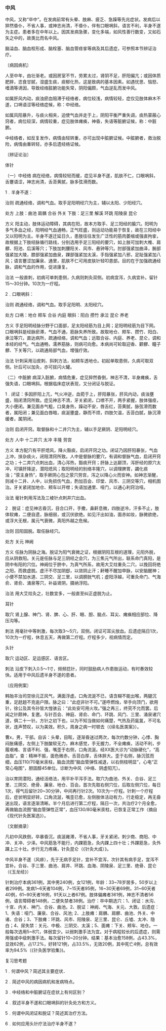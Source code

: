 ### 中风

中风，又称“卒中”。在发病前常有头晕、肢麻、疲乏、急躁等先兆症状。发病后以猝然昏仆，不省人事，或神志尚清，不昏仆，伴有口眼㖞斜，语言不利，半身不遂为主症。患者多在中年以上。因其发病急骤，变化多端，如风性善行数变，又如石矢之中的，故类比而名中风。

脑溢血、脑血栓形成、脑栓塞、脑血管痉挛等病及其后遗症，可参照本节辨证治疗。

〔病因病机〕

人至中年，由壮渐老。或因房室不节，劳累太过，肾阴不足，肝阳偏亢；或因体质肥胖，恣食甘腻，湿盛生痰，痰郁化热，这是致病的基本因素。如遇忧思、恼怒、嗜酒等诱因，导致经络脏腑功能失常，阴阳偏颇，气血逆乱而发中风。

如属肝风内动，痰浊瘀血阻滞于经络者，病位较浅，病情较轻，症仅见肢体麻木不遂，口㖞语涩等经络症候，称：中经络。

如属风阳暴升，与痰火相夹，迫使气血并走于上，阴阳平衡严重失调，痰热蒙蔽心窍者，病位较深，病情较重，症见肢体瘫痪，神昏，失语等脏腑证候，称：中脏腑。

中经络者，如反复发作，病情由轻转重，亦可出现中脏腑证候。中脏腑者，救治脱险，病情由重转轻，亦多后遗经络证候。

〔辨证论治〕

体针

（一）中经络  病在经络，病情较轻而缓，症见半身不遂，肌肤不仁，口眼㖞斜，舌蹇语涩，神志尚清，舌苔黄腻，脉多弦滑而数。

1﹒半身不遂：

治则  疏通经络，调和气血。取手足阳明经穴为主，辅以太阳、少阳经穴。

处方  上肢：曲池  肩髃  合谷  外关  下肢：足三里  解溪  环跳  阳陵泉  昆仑

方义  阳主动，肢体运动障碍，其病在阳，故本方取手、足三阳经的腧穴。阳明为多气多血之经，阳明经气血通畅，正气旺盛，则运动功能易于恢复，故在三阳经中又以阳明为主。半身不遂迁延日久，患肢往往发生广泛性的筋肉萎缩或强直拘挛，故根据上下肢经脉循行路线，分别选用手足三阳经的要穴，如上肢可加刺大椎、肩髎、阳池、后溪等穴；下肢加刺腰阳关、风市、悬钟等穴。肘部强紧加曲泽，腕部强紧加大陵，膝部强紧加曲泉，踝部强紧加太溪，手指强紧加八邪，足趾强紧加八风；语言蹇涩加廉泉、通里，肌肤不仁可用皮肤针轻叩患部。目的在于加强疏通经脉，调和气血的作用，促进康复。

治法  一般直刺，初病可单刺患侧，久病则刺灸双侧。初病宜泻，久病宜补。留针15～30分钟。10次为一疗程。

2﹒口眼㖞斜：

治则  疏通经络，调和气血。取手足阳明、太阳经穴。

处方  口㖞：地仓  颊车  合谷  内庭  眼斜：阳白  攒竹  承泣 昆仑  养老

方义  手足阳明经脉分野于口面部，足太阳经筋为目上网；足阳明经筋为目下网。口眼㖞斜是经脉瘀滞，气血不通，筋脉失养所致。故取地仓、颊车、攒竹、阳白、承泣等穴，直达病所，疏通经络，调和气血；远取合谷、内庭、养老、昆仑，调和本经的经气。气血通畅，濡养筋脉，则病可向愈。本病尚可轮取迎香、颧髎、瞳子髎、下关等穴，以疏通局部气血，增强疗效。

治法  针刺采用沿皮刺、斜刺方法，如颊车透地仓。初起单取患侧，久病可取双侧。针后可以加灸，亦可拔闪火罐。

（二）中脏腑  病深入脏腑，病情危重，症见猝然昏倒，神志不清，半身瘫痪，舌强失语，口眼㖞斜。根据临床症状表现，又分闭证与脱证。

1﹒闭证：多因肝阳上亢，气火冲逆，血菀于上，肝阳暴张，肝风内动，痰浊壅盛，阻闭清窍所致。症见神志不清，牙关紧闭，口噤不开，两手紧握，肢体强痉，大小便闭。兼见面赤气粗，口臭身热，躁动不安，唇舌红，苔黄腻，脉弦滑而数者，属阳闭；兼见面白唇暗，痰涎壅盛，静而不烦，四肢欠温，舌苔白腻，脉沉滑缓者，属阴闭。

治则  启闭开窍。取督脉和十二井穴为主，辅以手足厥阴、足阳明经穴。

处方  人中  十二井穴  太冲  丰隆  劳宫

方义  本方配穴有平肝熄风，降火豁痰，启闭开窍之功。闭证乃因肝阳暴张，气血上冲，挟杂痰火，闭阻清窍所致。人中是督脉的要穴，有调和督脉气血，启闭开窍之功；十二井穴点刺出血，清心泻热，豁痰开窍；肝脉上达巅顶，泻肝经的原穴太冲，可镇肝降逆，潜阳熄风；取阳明经的别络丰隆穴，以调理脾胃，蠲化痰浊；“荥主身热”，取手厥阴心包之荥穴劳宫，泻之以降心火而安神。如神志渐醒，则减十二井、人中，以免损伤气血，酌加百会、印堂、风市、三阴交等穴，相机图治。牙关紧闭加地仓、颊车以开噤；失语加通里、哑门，以通心利窍治哑。

治法  毫针刺用泻法及三棱针点刺井穴出血。

2﹒脱证：症见神志昏沉，目合口开，手撒，鼻鼾息微，四肢逆冷，汗多不止，肢体软瘫，二便自遗，脉细弱，或沉伏欲绝。如见汗出如油，面赤如妆，脉微欲绝，或浮大无根，属元气衰微，真阳外越之危候。

治则  回阳固脱。取任脉经穴。

处方  关元  神阙

方义  任脉为阴脉之海。脱证为阳气衰微之证，根据阴阳互根的道理，元阳外脱，应从阴救阳。关元是任脉与足三阴经之会穴，为三焦元气所出，联系命门真阳，是阴中有阳的穴位。神阙位于脐中，为真气所系，故用大艾炷重灸二穴，以挽回将绝之阳，而救虚脱。虚汗不尽加阴郄，以敛阴止汗；鼾睡不醒加申脉，以安脑醒神；小便不禁加水道、三阴交、足三里，以调膀胱气机；虚阳浮越，可重灸命门、气海俞、肾俞、涌泉等穴，补益肾阴，摄纳浮阳。

治法  用大艾炷灸之，壮数宜多，一般直至纠正虚脱为止。

耳针

取穴  肾上腺、神门、肾、脾、心、肝、眼、胆、脑点、耳尖、瘫痪相应部位、降压沟等。

刺法  用毫针中等刺激，每次取3～5穴，双侧。闭证可耳尖放血。后遗症隔日1次，10次为一疗程，休息五天，再做第二疗程。疗程多少，视病情而定。

头针

取穴  运动区、足运感区、语言区。

刺法  沿皮下刺入0.5～1寸，频频捻针，同时鼓励病人作患肢运动，有时奏效较快。适用于中风后遗半身不遂的患者。

〔应用例案〕

韩贻丰治司空徐元正风气，满面浮虚。口角流涎不已，语含糊不能出喉，两腿沉重，足趑趄不克逾户限。脉之曰：“此症非针不可。”遂呼燃烛，举手向顶门，欲用针，徐公及其令孙皆大惶骇云：“此处安可用火攻。”强之再三，终究不允而罢。后闻之针颇神，复邀。与针百会、神庭、肾俞、命门、环跳、风门、三里、涌泉诸穴道，俱二十一针。方针之初下也，以为不知当做如何痛楚，气热及药氤氲，不可名状，连声赞叹，以为美效。积久，周身之病一时顿去（《续名医类案》）。

曹x，男，干部。自诉：头晕，目眩，逐渐昏迷过两次，每次约数分钟，心悸、胸闷胀痛感，左侧上下肢酸软无力，麻木感觉，手无握力，不全瘫痪，活动不利，步履艰难、言语不利、强，嘴歪于右侧，口角流涎。经XX医大诊为“动脉硬化”，“高血脂”。查：精神不振，面色微赤，舌苔白厚，舌体胖大。歪于右侧，脉沉弦而细，血压110/70毫米汞柱，脑血流图“脑血管弹性减退，以右侧枝明显”，心电“正常心电图”，胆固醇45单位。诊断为中风（中络、阴虚阳亢）。

治以育阴潜阳，通经活络法，用平补平泻手法。取穴为曲池、外关、合谷、足三里、三阴交、绝骨、廉泉、地仓、百会。首次先取右侧穴位，后取左侧穴位，每日1次，得气后留针20~30分钟，中间再行针2次。10次为一疗程。针刺一个疗程后，症状明显好转，口角流涎，嘴歪已愈，左侧肢体活动有力，行走稳定，再无昏迷出现，语言逐渐清晰。半个月后进行第二疗程，隔日一次，共治疗2个月全愈，再做脑血流图“脑血管弹性正常”，血压130/80毫米汞柱，已恢复正常工作（摘自《现代针灸医案选》）。

〔文献摘录〕

凡初中风跌倒，卒暴昏沉，痰涎雍滞，不省人事，牙关紧闭，刺少商、商阳、中冲、关冲、少泽。中风筋急不能行，内踝筋急，灸内踝上四十壮；外踝筋急，灸外踝上三十壮。步行无力疼痛，针灸昆仑（《针灸大成）》。

中风半身不遂（风痱），先于无病手足针，宜补不宜泻，次针其有病手足，宜泻不宜补。合谷、手三里、曲池、肩井、环跳、血海、阴陵泉、足三里、绝骨、昆仑（《玉龙经》）

针刺治疗本病361例，其中男240例，女121例，年龄：33~78岁居多，50岁以上者299例。发病1~6天者104例，7~15天者95例，16~30天者69例，31~60天者40例，61~90天者16例，91天以上者67例。肢体偏瘫者361例，神志不清者56例，语言障碍者148例，二便失禁者38例。治疗：卒中期选穴：1、闭证：水沟、十宣、内关、神门、合谷、曲池。2、脱证：神阙、气海、关元、大敦。后遗症：1、失语：哑门、廉泉、合谷、风池; 2、上肢瘫：肩髃、肩髎、曲池、外关、中诸、合谷；3、下肢瘫：环跳、风市、阳陵泉、足三里、昆仑、丘墟、太冲、隐白；4、尿失禁：关元、中极、三阴交、太溪；5、面瘫：下关、颊车、地仓。一般每次选用5~8穴，体弱宜少。以弱刺激手法为宜。对于病程较长的后遗症，则需用强或中级刺激手法。每次留针10~20分钟。结果：基本治愈158例，占43.3%，显效62例，占17.2%，好转121例，占33.5%，无效20例，其中死亡4例，总有效率为94.5%（《针灸医学验集》)。

复习思考题

1﹒何谓中风？简述其主要症状．

2﹒简述中风的病因病机和发病特点。

3﹒中经络和中脏腑证在症状上有何区别？

4﹒叙述半身不遂和口眼㖞斜的针灸处方和方义。

5﹒何谓中风闭证和脱证？简述其治疗方法。

6﹒如何应用头针疗法治疗半身不遂？

 
